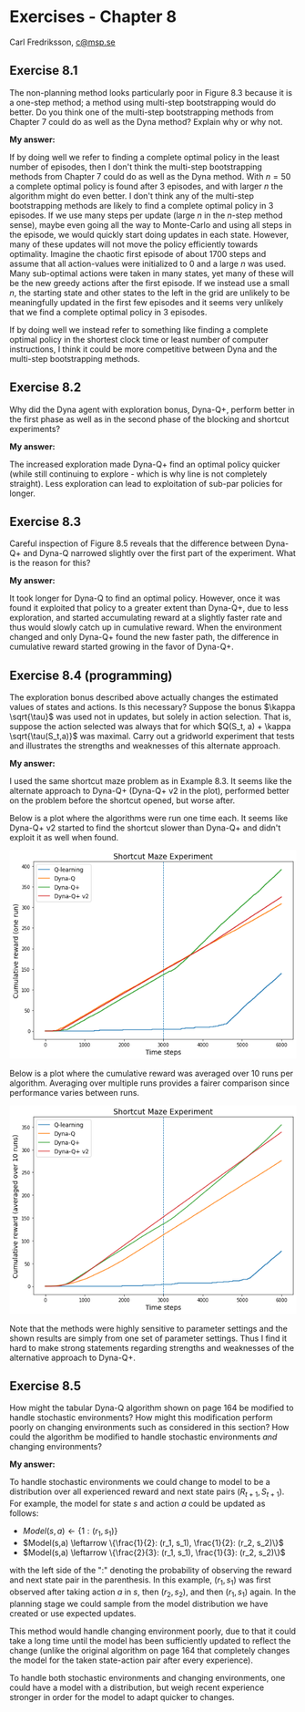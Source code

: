 # Exercises - Chapter 8

Carl Fredriksson, c@msp.se

## Exercise 8.1

The non-planning method looks particularly poor in Figure 8.3 because it is a one-step method; a method using multi-step bootstrapping would do better. Do you think one of the multi-step bootstrapping methods from Chapter 7 could do as well as the Dyna method? Explain why or why not.

**My answer:**

If by doing well we refer to finding a complete optimal policy in the least number of episodes, then I don't think the multi-step bootstrapping methods from Chapter 7 could do as well as the Dyna method. With $n=50$ a complete optimal policy is found after 3 episodes, and with larger $n$ the algorithm might do even better. I don't think any of the multi-step bootstrapping methods are likely to find a complete optimal policy in 3 episodes. If we use many steps per update (large $n$ in the $n$-step method sense), maybe even going all the way to Monte-Carlo and using all steps in the episode, we would quickly start doing updates in each state. However, many of these updates will not move the policy efficiently towards optimality. Imagine the chaotic first episode of about 1700 steps and assume that all action-values were initialized to 0 and a large $n$ was used. Many sub-optimal actions were taken in many states, yet many of these will be the new greedy actions after the first episode. If we instead use a small $n$, the starting state and other states to the left in the grid are unlikely to be meaningfully updated in the first few episodes and it seems very unlikely that we find a complete optimal policy in 3 episodes.

If by doing well we instead refer to something like finding a complete optimal policy in the shortest clock time or least number of computer instructions, I think it could be more competitive between Dyna and the multi-step bootstrapping methods.

## Exercise 8.2

Why did the Dyna agent with exploration bonus, Dyna-Q+, perform better in the first phase as well as in the second phase of the blocking and shortcut experiments?

**My answer:**

The increased exploration made Dyna-Q+ find an optimal policy quicker (while still continuing to explore - which is why line is not completely straight). Less exploration can lead to exploitation of sub-par policies for longer.

## Exercise 8.3

Careful inspection of Figure 8.5 reveals that the difference between Dyna-Q+ and Dyna-Q narrowed slightly over the first part of the experiment. What is the reason for this?

**My answer:**

It took longer for Dyna-Q to find an optimal policy. However, once it was found it exploited that policy to a greater extent than Dyna-Q+, due to less exploration, and started accumulating reward at a slightly faster rate and thus would slowly catch up in cumulative reward. When the environment changed and only Dyna-Q+ found the new faster path, the difference in cumulative reward started growing in the favor of Dyna-Q+.

## Exercise 8.4 (programming)

The exploration bonus described above actually changes the estimated values of states and actions. Is this necessary? Suppose the bonus $\kappa \sqrt{\tau}$ was used not in updates, but solely in action selection. That is, suppose the action selected was always that for which $Q(S_t, a) + \kappa \sqrt{\tau(S_t,a)}$ was maximal. Carry out a gridworld experiment that tests and illustrates the strengths and weaknesses of this alternate approach.

**My answer:**

I used the same shortcut maze problem as in Example 8.3. It seems like the alternate approach to Dyna-Q+ (Dyna-Q+ v2 in the plot), performed better on the problem before the shortcut opened, but worse after. 

Below is a plot where the algorithms were run one time each. It seems like Dyna-Q+ v2 started to find the shortcut slower than Dyna-Q+ and didn't exploit it as well when found.

![Ex 8.4 Shortcut Maze Result One Run](Exercise_8_4/shortcut_maze_result_one_run.png)

Below is a plot where the cumulative reward was averaged over 10 runs per algorithm. Averaging over multiple runs provides a fairer comparison since performance varies between runs.

![Ex 8.4 Shortcut Maze Result 10 Run Average](Exercise_8_4/shortcut_maze_result_10_run_avg.png)

Note that the methods were highly sensitive to parameter settings and the shown results are simply from one set of parameter settings. Thus I find it hard to make strong statements regarding strengths and weaknesses of the alternative approach to Dyna-Q+.

## Exercise 8.5

How might the tabular Dyna-Q algorithm shown on page 164 be modified to handle stochastic environments? How might this modification perform poorly on changing environments such as considered in this section? How could the algorithm be modified to handle stochastic environments *and* changing environments?

**My answer:**

To handle stochastic environments we could change to model to be a distribution over all experienced reward and next state pairs $(R_{t+1}, S_{t+1})$. For example, the model for state $s$ and action $a$ could be updated as follows:

* $Model(s,a) \leftarrow \{1: (r_1, s_1)\}$
* $Model(s,a) \leftarrow \{\frac{1}{2}: (r_1, s_1), \frac{1}{2}: (r_2, s_2)\}$
* $Model(s,a) \leftarrow \{\frac{2}{3}: (r_1, s_1), \frac{1}{3}: (r_2, s_2)\}$

with the left side of the ":" denoting the probability of observing the reward and next state pair in the parenthesis. In this example, $(r_1, s_1)$ was first observed after taking action $a$ in $s$, then $(r_2, s_2)$, and then $(r_1, s_1)$ again. In the planning stage we could sample from the model distribution we have created or use expected updates.

This method would handle changing environment poorly, due to that it could take a long time until the model has been sufficiently updated to reflect the change (unlike the original algorithm on page 164 that completely changes the model for the taken state-action pair after every experience).

To handle both stochastic environments and changing environments, one could have a model with a distribution, but weigh recent experience stronger in order for the model to adapt quicker to changes.

